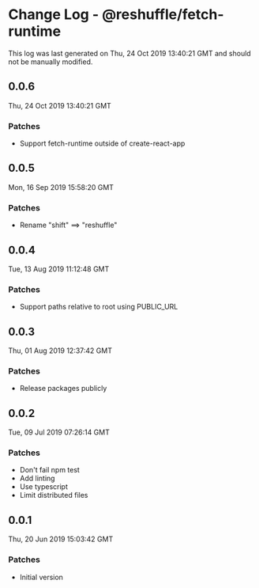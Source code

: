 # Change Log - @reshuffle/fetch-runtime

This log was last generated on Thu, 24 Oct 2019 13:40:21 GMT and should not be manually modified.

## 0.0.6
Thu, 24 Oct 2019 13:40:21 GMT

### Patches

- Support fetch-runtime outside of create-react-app

## 0.0.5
Mon, 16 Sep 2019 15:58:20 GMT

### Patches

- Rename "shift" ==> "reshuffle"

## 0.0.4
Tue, 13 Aug 2019 11:12:48 GMT

### Patches

- Support paths relative to root using PUBLIC_URL

## 0.0.3
Thu, 01 Aug 2019 12:37:42 GMT

### Patches

- Release packages publicly

## 0.0.2
Tue, 09 Jul 2019 07:26:14 GMT

### Patches

- Don't fail npm test
- Add linting
- Use typescript
- Limit distributed files

## 0.0.1
Thu, 20 Jun 2019 15:03:42 GMT

### Patches

- Initial version

